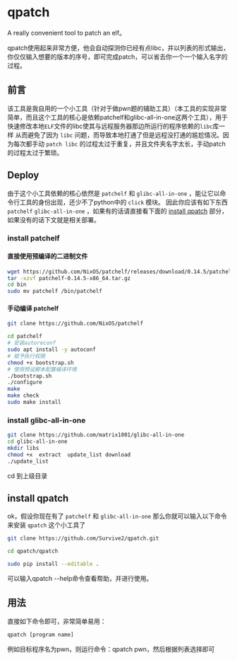 # qpatch
A really convenient tool to patch an elf。

qpatch使用起来非常方便，他会自动探测你已经有点libc，并以列表的形式输出，你仅仅输入想要的版本的序号，即可完成patch，可以省去你一个一个输入名字的过程。
## 前言

该工具是我自用的一个小工具（针对于做pwn题的辅助工具）（本工具的实现非常简单，而且这个工具的核心是依赖patchelf和glibc-all-in-one这两个工具），用于快速修改本地`ELF`文件的libc使其与远程服务器那边所运行的程序依赖的`libc`库一样
从而避免了因为 `libc` 问题，而导致本地打通了但是远程没打通的尴尬情况。因为每次都手动 `patch libc` 的过程太过于重复，并且文件夹名字太长，手动patch的过程太过于繁琐。

## Deploy

由于这个小工具依赖的核心依然是 `patchelf` 和 `glibc-all-in-one` ，能让它以命令行工具的身份出现，还少不了python中的 `click` 模块。
因此你应该有如下东西 `patchelf`   `glibc-all-in-one` ，如果有的话请直接看下面的 [install qpatch](#install-qpatch) 部分，如果没有的话下文就是相关部署。

### install patchelf

#### 直接使用预编译的二进制文件

```bash
wget https://github.com/NixOS/patchelf/releases/download/0.14.5/patchelf-0.14.5-x86_64.tar.gz
tar -xzvf patchelf-0.14.5-x86_64.tar.gz
cd bin
sudo mv patchelf /bin/patchelf
```

#### 手动编译 patchelf

```bash
git clone https://github.com/NixOS/patchelf

cd patchelf
# 安装autoreconf
sudo apt install -y autoconf
# 赋予执行权限
chmod +x bootstrap.sh
# 使用预设脚本配置编译环境
./bootstrap.sh
./configure
make
make check
sudo make install
```



### install glibc-all-in-one

```bash
git clone https://github.com/matrix1001/glibc-all-in-one
cd glibc-all-in-one
mkdir libs
chmod +x  extract  update_list download
./update_list
```

cd 到上级目录

## install qpatch
ok，假设你现在有了 `patchelf` 和 `glibc-all-in-one`  那么你就可以输入以下命令来安装 `qpatch` 这个小工具了 
```bash
git clone https://github.com/Survive2/qpatch.git

cd qpatch/qpatch

sudo pip install --editable .

```

可以输入qpatch --help命令查看帮助，并进行使用。

## 用法
直接如下命令即可，非常简单易用：
```bash
qpatch [program name]
```
例如目标程序名为pwn，则运行命令：qpatch pwn，然后根据列表选择即可
